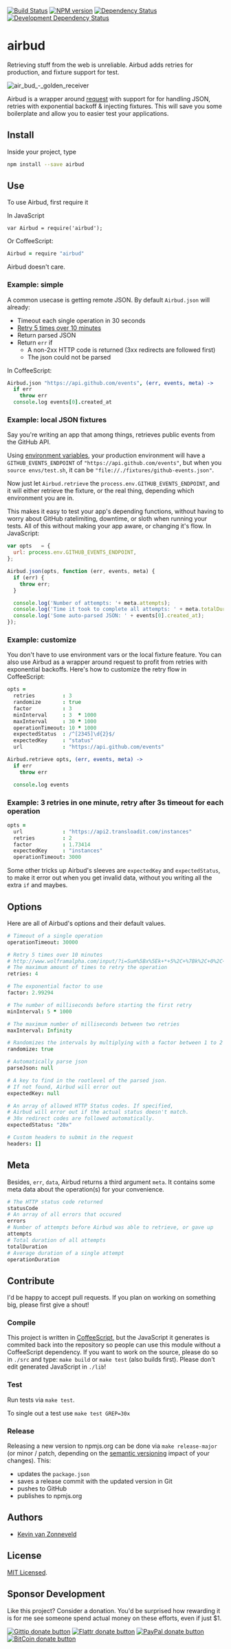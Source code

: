 <!-- badges/ -->
[![Build Status](https://secure.travis-ci.org/kvz/airbud.png?branch=master)](http://travis-ci.org/kvz/airbud "Check this project's build status on TravisCI")
[![NPM version](http://badge.fury.io/js/airbud.png)](https://npmjs.org/package/airbud "View this project on NPM")
[![Dependency Status](https://david-dm.org/kvz/airbud.png?theme=shields.io)](https://david-dm.org/kvz/airbud)
[![Development Dependency Status](https://david-dm.org/kvz/airbud/dev-status.png?theme=shields.io)](https://david-dm.org/kvz/airbud#info=devDependencies)
<!-- /badges -->

# airbud

Retrieving stuff from the web is unreliable. Airbud adds retries for production, and fixture support for test.

![air_bud_-_golden_receiver](https://cloud.githubusercontent.com/assets/26752/3387034/c4cc56d0-fc79-11e3-8d0a-09ef9280bb0f.jpg)

Airbud is a wrapper around [request](https://www.npmjs.org/package/request) with support for for handling JSON, retries with exponential backoff &amp; injecting fixtures. This will save you some boilerplate and allow you to easier test your applications.

## Install

Inside your project, type

```bash
npm install --save airbud
```

## Use

To use Airbud, first require it

In JavaScript

```
var Airbud = require('airbud');
```

Or CoffeeScript:

```coffeescript
Airbud = require "airbud"
```

Airbud doesn't care.

### Example: simple

A common usecase is getting remote JSON. By default `Airbud.json` will already:

  - Timeout each single operation in 30 seconds
  - [Retry 5 times over 10 minutes](http://www.wolframalpha.com/input/?i=Sum%5Bx%5Ek+*+5%2C+%7Bk%2C+0%2C+4%7D%5D+%3D+10+*+60+%26%26+x+%3E+0)
  - Return parsed JSON
  - Return `err` if
    - A non-2xx HTTP code is returned (3xx redirects are followed first)
    - The json could not be parsed

In CoffeeScript:

```coffeescript
Airbud.json "https://api.github.com/events", (err, events, meta) ->
  if err
    throw err
  console.log events[0].created_at
```

### Example: local JSON fixtures

Say you're writing an app that among things, retrieves public events from the GitHub API.

Using [environment variables](https://github.com/kvz/environmental), your production environment will have a `GITHUB_EVENTS_ENDPOINT` of `"https://api.github.com/events"`, but when you `source envs/test.sh`, it can be `"file://./fixtures/github-events.json"`.

Now just let `Airbud.retrieve` the `process.env.GITHUB_EVENTS_ENDPOINT`, and it will either retrieve the fixture, or the real thing, depending which environment you are in.

This makes it easy to test your app's depending functions, without having to worry about GitHub ratelimiting, downtime, or sloth when running your tests. All of this without making your app aware, or changing it's flow. In JavaScript:

```javascript
var opts   = {
  url: process.env.GITHUB_EVENTS_ENDPOINT,
};

Airbud.json(opts, function (err, events, meta) {
  if (err) {
    throw err;
  }

  console.log('Number of attempts: '+ meta.attempts);
  console.log('Time it took to complete all attempts: ' + meta.totalDuration);
  console.log('Some auto-parsed JSON: ' + events[0].created_at);
});
```

### Example: customize

You don't have to use environment vars or the local fixture feature. You can also use Airbud as a wrapper around request to profit from retries with exponential backoffs. Here's how to customize the retry flow in CoffeeScript:

```coffeescript
opts =
  retries         : 3
  randomize       : true
  factor          : 3
  minInterval     : 3  * 1000
  maxInterval     : 30 * 1000
  operationTimeout: 10 * 1000
  expectedStatus  : /^[2345]\d{2}$/
  expectedKey     : "status"
  url             : "https://api.github.com/events"

Airbud.retrieve opts, (err, events, meta) ->
  if err
    throw err

  console.log events
```


### Example: 3 retries in one minute, retry after 3s timeout for each operation

```coffeescript
opts =
  url             : "https://api2.transloadit.com/instances"
  retries         : 2
  factor          : 1.73414
  expectedKey     : "instances"
  operationTimeout: 3000
```

Some other tricks up Airbud's sleeves are `expectedKey` and `expectedStatus`, to make it error out when you get invalid data, without you writing all the extra `if` and maybes.


## Options

Here are all of Airbud's options and their default values.

```coffeescript
# Timeout of a single operation
operationTimeout: 30000

# Retry 5 times over 10 minutes
# http://www.wolframalpha.com/input/?i=Sum%5Bx%5Ek+*+5%2C+%7Bk%2C+0%2C+4%7D%5D+%3D+10+*+60+%26%26+x+%3E+0
# The maximum amount of times to retry the operation
retries: 4

# The exponential factor to use
factor: 2.99294

# The number of milliseconds before starting the first retry
minInterval: 5 * 1000

# The maximum number of milliseconds between two retries
maxInterval: Infinity

# Randomizes the intervals by multiplying with a factor between 1 to 2
randomize: true

# Automatically parse json
parseJson: null

# A key to find in the rootlevel of the parsed json.
# If not found, Airbud will error out
expectedKey: null

# An array of allowed HTTP Status codes. If specified,
# Airbud will error out if the actual status doesn't match.
# 30x redirect codes are followed automatically.
expectedStatus: "20x"

# Custom headers to submit in the request
headers: []
```

## Meta

Besides, `err`, `data`, Airbud returns a third argument `meta`. It contains some meta data about the operation(s) for your convenience.

```coffeescript
# The HTTP status code returned
statusCode
# An array of all errors that occured
errors
# Number of attempts before Airbud was able to retrieve, or gave up
attempts
# Total duration of all attempts
totalDuration
# Average duration of a single attempt
operationDuration
```

## Contribute

I'd be happy to accept pull requests. If you plan on working on something big, please first give a shout!

### Compile

This project is written in [CoffeeScript](http://coffeescript.org/), but the JavaScript it generates is commited back into the repository so people can use this module without a CoffeeScript dependency. If you want to work on the source, please do so in `./src` and type: `make build` or `make test` (also builds first). Please don't edit generated JavaScript in `./lib`!

### Test

Run tests via `make test`.

To single out a test use `make test GREP=30x`

### Release

Releasing a new version to npmjs.org can be done via `make release-major` (or minor / patch, depending on the [semantic versioning](http://semver.org/) impact of your changes). This:

 - updates the `package.json`
 - saves a release commit with the updated version in Git
 - pushes to GitHub
 - publishes to npmjs.org

## Authors

* [Kevin van Zonneveld](https://twitter.com/kvz)

## License

[MIT Licensed](LICENSE).

## Sponsor Development

Like this project? Consider a donation.
You'd be surprised how rewarding it is for me see someone spend actual money on these efforts, even if just $1.

<!-- badges/ -->
[![Gittip donate button](http://img.shields.io/gittip/kvz.png)](https://www.gittip.com/kvz/ "Sponsor the development of airbud via Gittip")
[![Flattr donate button](http://img.shields.io/flattr/donate.png?color=yellow)](https://flattr.com/submit/auto?user_id=kvz&url=https://github.com/kvz/airbud&title=airbud&language=&tags=github&category=software "Sponsor the development of airbud via Flattr")
[![PayPal donate button](http://img.shields.io/paypal/donate.png?color=yellow)](https://www.paypal.com/cgi-bin/webscr?cmd=_donations&business=kevin%40vanzonneveld%2enet&lc=NL&item_name=Open%20source%20donation%20to%20Kevin%20van%20Zonneveld&currency_code=USD&bn=PP-DonationsBF%3abtn_donate_SM%2egif%3aNonHosted "Sponsor the development of airbud via Paypal")
[![BitCoin donate button](http://img.shields.io/bitcoin/donate.png?color=yellow)](https://coinbase.com/checkouts/19BtCjLCboRgTAXiaEvnvkdoRyjd843Dg2 "Sponsor the development of airbud via BitCoin")
<!-- /badges -->
